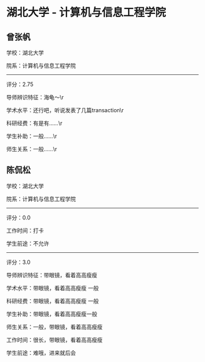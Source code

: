 # 湖北大学 - 计算机与信息工程学院

## 曾张帆

学校：湖北大学

院系：计算机与信息工程学院

* * *

评分：2.75

导师辨识特征：海龟～\r

学术水平：还行吧，听说发表了几篇transaction\r

科研经费：有是有……\r

学生补助：一般……\r

师生关系：一般……\r

## 陈侃松

学校：湖北大学

院系：计算机与信息工程学院

* * *

评分：0.0

工作时间：打卡

学生前途：不允许

* * *

评分：3.0

导师辨识特征：带眼镜，看着高高瘦瘦

学术水平：带眼镜，看着高高瘦瘦 一般

科研经费：带眼镜，看着高高瘦瘦 一般

学生补助：带眼镜，看着高高瘦瘦一般

师生关系：一般，带眼镜，看着高高瘦瘦

工作时间：很长，带眼镜，看着高高瘦瘦

学生前途：难哦，进来就后会